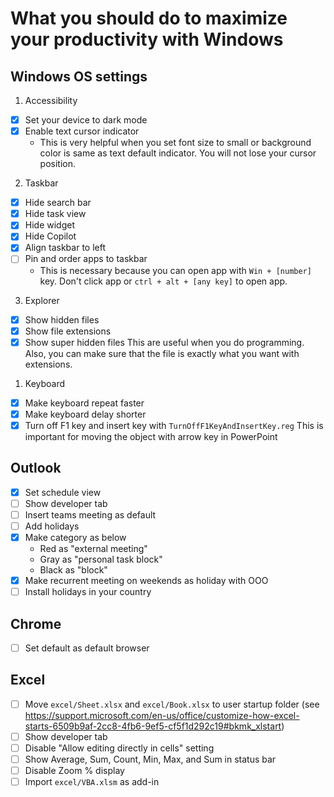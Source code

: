 # What you should do to maximize your productivity with Windows

## Windows OS settings
1. Accessibility
  - [x] Set your device to dark mode
  - [x] Enable text cursor indicator
    - This is very helpful when you set font size to small or background color is same as text default indicator. You will not lose your cursor position.
2. Taskbar
  - [x] Hide search bar
  - [x] Hide task view
  - [x] Hide widget
  - [x] Hide Copilot
  - [x] Align taskbar to left
  - [ ] Pin and order apps to taskbar
    - This is necessary because you can open app with `Win + [number]` key. Don't click app or `ctrl + alt + [any key]` to open app.
3. Explorer
  - [x] Show hidden files
  - [x] Show file extensions
  - [x] Show super hidden files
This are useful when you do programming. Also, you can make sure that the file is exactly what you want with extensions.

1. Keyboard
  - [x] Make keyboard repeat faster
  - [x] Make keyboard delay shorter
  - [x] Turn off F1 key and insert key with `TurnOffF1KeyAndInsertKey.reg`
This is important for moving the object with arrow key in PowerPoint

## Outlook
- [x] Set schedule view
- [ ] Show developer tab
- [ ] Insert teams meeting as default
- [ ] Add holidays
- [x] Make category as below
  - Red as "external meeting"
  - Gray as "personal task block"
  - Black as "block"
- [x] Make recurrent meeting on weekends as holiday with OOO
- [ ] Install holidays in your country

## Chrome
- [ ] Set default as default browser

## Excel
- [ ] Move `excel/Sheet.xlsx` and `excel/Book.xlsx` to user startup folder (see https://support.microsoft.com/en-us/office/customize-how-excel-starts-6509b9af-2cc8-4fb6-9ef5-cf5f1d292c19#bkmk_xlstart)
- [ ] Show developer tab
- [ ] Disable "Allow editing directly in cells" setting
- [ ] Show Average, Sum, Count, Min, Max, and Sum in status bar
- [ ] Disable Zoom % display
- [ ] Import `excel/VBA.xlsm` as add-in
